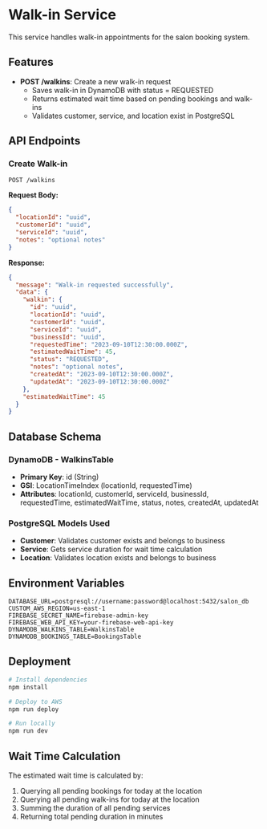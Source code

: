 # Walk-in Service

This service handles walk-in appointments for the salon booking system.

## Features

- **POST /walkins**: Create a new walk-in request
  - Saves walk-in in DynamoDB with status = REQUESTED
  - Returns estimated wait time based on pending bookings and walk-ins
  - Validates customer, service, and location exist in PostgreSQL

## API Endpoints

### Create Walk-in
```
POST /walkins
```

**Request Body:**
```json
{
  "locationId": "uuid",
  "customerId": "uuid", 
  "serviceId": "uuid",
  "notes": "optional notes"
}
```

**Response:**
```json
{
  "message": "Walk-in requested successfully",
  "data": {
    "walkin": {
      "id": "uuid",
      "locationId": "uuid",
      "customerId": "uuid",
      "serviceId": "uuid",
      "businessId": "uuid",
      "requestedTime": "2023-09-10T12:30:00.000Z",
      "estimatedWaitTime": 45,
      "status": "REQUESTED",
      "notes": "optional notes",
      "createdAt": "2023-09-10T12:30:00.000Z",
      "updatedAt": "2023-09-10T12:30:00.000Z"
    },
    "estimatedWaitTime": 45
  }
}
```

## Database Schema

### DynamoDB - WalkinsTable
- **Primary Key**: id (String)
- **GSI**: LocationTimeIndex (locationId, requestedTime)
- **Attributes**: locationId, customerId, serviceId, businessId, requestedTime, estimatedWaitTime, status, notes, createdAt, updatedAt

### PostgreSQL Models Used
- **Customer**: Validates customer exists and belongs to business
- **Service**: Gets service duration for wait time calculation
- **Location**: Validates location exists and belongs to business

## Environment Variables

```env
DATABASE_URL=postgresql://username:password@localhost:5432/salon_db
CUSTOM_AWS_REGION=us-east-1
FIREBASE_SECRET_NAME=firebase-admin-key
FIREBASE_WEB_API_KEY=your-firebase-web-api-key
DYNAMODB_WALKINS_TABLE=WalkinsTable
DYNAMODB_BOOKINGS_TABLE=BookingsTable
```

## Deployment

```bash
# Install dependencies
npm install

# Deploy to AWS
npm run deploy

# Run locally
npm run dev
```

## Wait Time Calculation

The estimated wait time is calculated by:
1. Querying all pending bookings for today at the location
2. Querying all pending walk-ins for today at the location  
3. Summing the duration of all pending services
4. Returning total pending duration in minutes
